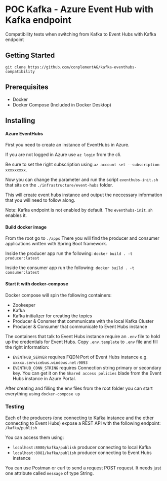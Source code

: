 # POC Kafka - Azure Event Hub with Kafka endpoint
Compatibility tests when switching from Kafka to Event Hubs with Kafka endpoint

## Getting Started
`git clone https://github.com/conplementAG/kafka-eventhubs-compatibility`

## Prerequisites
- Docker 
- Docker Compose (Included in Docker Desktop)

## Installing

#### Azure EventHubs

First you need to create an instance of EventHubs in Azure.

If you are not logged in Azure use `az login` from the cli.

Be sure to set the right subscription using `az account set --subscription xxxxxxxxx`.

Now you can change the parameter and run the script `eventhubs-init.sh` that sits on the `./infrastructure/event-hubs` folder.

This will create event hubs instance and output the neccessary information that you will need to follow along.

Note: Kafka endpoint is not enabled by default. The `eventhubs-init.sh` enables it.

#### Build docker image

From the root go to `./apps`
There you will find the producer and consumer applications written with Spring Boot framework. 

Inside the producer app run the following:
`docker build . -t producer:latest`

Inside the consumer app run the following:
`docker build . -t consumer:latest`

#### Start it with docker-compose

Docker compose will spin the following containers:
- Zookeeper 
- Kafka
- Kafka initializer for creating the topics
- Producer & Consmer that communicate with the local Kafka Cluster
- Producer & Consumer that communicate to Event Hubs instance

The containers that talk to Event Hubs instance require an `.env` file to hold up the credentials for Event Hubs.
Copy `.env.template` to `.env` file and fill the right information:
- `EVENTHUB_SERVER` requires FQDN:Port of Event Hubs instance e.g. `xxxxx.servicebus.windows.net:9093`
- `EVENTHUB_CONN_STRING` requires Connection string primary or secondary key. You can get it on the `Shared access policies` blade from the Event Hubs instance in Azure Portal.

After creating and filling the env files from the root folder you can start everything using
`docker-compose up`

### Testing

Each of the producers (one connecting to Kafka instance and the other connecting to Event Hubs) expose a REST API with the following endpoint: `/kafka/publish`

You can access them using:
- `localhost:8080/kafka/publish` producer connecting to local Kafka
- `localhost:8081/kafka/publish` producer connecting to Event Hubs instance

You can use Postman or curl to send a request POST request. It needs just one attribute called `message` of type String.
